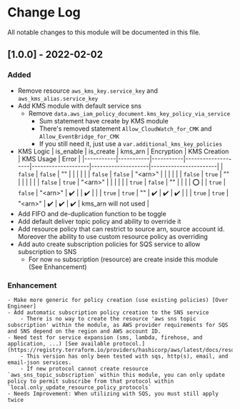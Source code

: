# Change Log

All notable changes to this module will be documented in this file.

## [1.0.0] - 2022-02-02

### Added

- Remove resource `aws_kms_key.service_key` and `aws_kms_alias.service_key` 
- Add KMS module with default service sns
    - Remove `data.aws_iam_policy_document.kms_key_policy_via_service`
        - Sum statement have create by KMS module
        - There's removed statement `Allow_CloudWatch_for_CMK` and `Allow_EventBridge_for_CMK`
        - If you still need it, just use a `var.additional_kms_key_policies`
- KMS Logic
    | is_enable | is_create | kms_arn   | Encryption         | KMS Creation       | KMS Usage          | Error                 |
    |-----------|-----------|-----------|--------------------|--------------------|--------------------|-----------------------|
    | `false`   | `false`   | ""        |                    |                    |                    |                       |
    | `false`   | `false`   | "\<arn\>" |                    |                    |                    |                       |
    | `false`   | `true`    | ""        |                    |                    |                    |                       |
    | `false`   | `true`    | "\<arn\>" |                    |                    |                    |                       |
    | `true`    | `false`   | ""        |                    |                    |                    | :o:                   |
    | `true`    | `false`   | "\<arn\>" | :heavy_check_mark: |                    | :heavy_check_mark: |                       |
    | `true`    | `true`    | ""        | :heavy_check_mark: | :heavy_check_mark: | :heavy_check_mark: |                       |
    | `true`    | `true`    | "\<arn\>" | :heavy_check_mark: | :heavy_check_mark: | :heavy_check_mark: | kms_arn will not used |
- Add FIFO and de-duplication function to be toggle
- Add default deliver topic policy and ability to override it
- Add resource policy that can restrict to source arn, source account id. Moreover the ability to use custom resource policy as overriding
- Add auto create subscription policies for SQS service to allow subscription to SNS
    - For now `no` subscription (resource) are create inside this module (See Enhancement)


### Enhancement
    - Make more generic for policy creation (use existing policies) [Over Engineer]
    - Add automatic subscription policy creation to the SNS service
        - There is no way to create the resource 'aws sns topic subscription' within the module, as AWS provider requirements for SQS and SNS depend on the region and AWS account ID.
    - Need test for service expansion (sms, lambda, firehose, and application, ...) [See available protocol.](https://registry.terraform.io/providers/hashicorp/aws/latest/docs/resources/sns_topic_subscription#protocol)
        - This version has only been tested with sqs, http(s), email, and email-json services.
        - If new protocol cannot create resource `aws_sns_topic_subscription` within this module, you can only update policy to permit subscribe from that protocol within `local.only_update_resource_policy_protocols`
    - Needs Improvement: When utilizing with SQS, you must still apply twice

